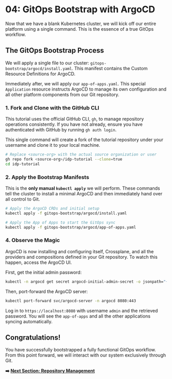 # 04: GitOps Bootstrap with ArgoCD

Now that we have a blank Kubernetes cluster, we will kick off our entire platform using a single command. This is the essence of a true GitOps workflow.

## The GitOps Bootstrap Process

We will apply a single file to our cluster: `gitops-bootstrap/argocd/install.yaml`. This manifest contains the Custom Resource Definitions for ArgoCD.

Immediately after, we will apply our `app-of-apps.yaml`. This special `Application` resource instructs ArgoCD to manage its own configuration and all other platform components from our Git repository.

### 1. Fork and Clone with the GitHub CLI

This tutorial uses the official GitHub CLI, `gh`, to manage repository operations consistently. If you have not already, ensure you have authenticated with GitHub by running `gh auth login`.

This single command will create a fork of the tutorial repository under your username and clone it to your local machine.

```bash
# Replace <source-org> with the actual source organization or user
gh repo fork <source-org>/idp-tutorial --clone=true
cd idp-tutorial
```

### 2. Apply the Bootstrap Manifests

This is the **only manual `kubectl apply`** we will perform. These commands tell the cluster to install a minimal ArgoCD and then immediately hand over all control to Git.

```bash
# Apply the ArgoCD CRDs and initial setup
kubectl apply -f gitops-bootstrap/argocd/install.yaml

# Apply the App of Apps to start the GitOps sync
kubectl apply -f gitops-bootstrap/argocd/app-of-apps.yaml
```

### 4. Observe the Magic

ArgoCD is now installing and configuring itself, Crossplane, and all the providers and compositions defined in your Git repository. To watch this happen, access the ArgoCD UI.

First, get the initial admin password:
```bash
kubectl -n argocd get secret argocd-initial-admin-secret -o jsonpath="{.data.password}" | base64 -d; echo
```

Then, port-forward the ArgoCD server:
```bash
kubectl port-forward svc/argocd-server -n argocd 8080:443
```

Log in to `https://localhost:8080` with username `admin` and the retrieved password. You will see the `app-of-apps` and all the other applications syncing automatically.

## Congratulations!

You have successfully bootstrapped a fully functional GitOps workflow. From this point forward, we will interact with our system exclusively through Git.

**➡️ [Next Section: Repository Management](../repository-management/01-multi-repo-strategy.md)**